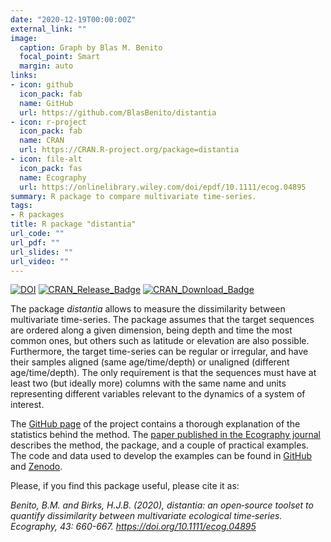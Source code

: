 ```yaml
---
date: "2020-12-19T00:00:00Z"
external_link: ""
image:
  caption: Graph by Blas M. Benito
  focal_point: Smart
  margin: auto
links:
- icon: github
  icon_pack: fab
  name: GitHub
  url: https://github.com/BlasBenito/distantia
- icon: r-project
  icon_pack: fab
  name: CRAN
  url: https://CRAN.R-project.org/package=distantia
- icon: file-alt
  icon_pack: fas
  name: Ecography
  url: https://onlinelibrary.wiley.com/doi/epdf/10.1111/ecog.04895
summary: R package to compare multivariate time-series.
tags: 
- R packages
title: R package "distantia"
url_code: ""
url_pdf: ""
url_slides: ""
url_video: ""
---
```


<!-- badges: start -->

[![DOI](https://zenodo.org/badge/187805264.svg)](https://zenodo.org/badge/latestdoi/187805264)
[![CRAN\_Release\_Badge](http://www.r-pkg.org/badges/version-ago/distantia)](https://CRAN.R-project.org/package=distantia)
[![CRAN\_Download\_Badge](http://cranlogs.r-pkg.org/badges/distantia)](https://CRAN.R-project.org/package=distantia)

<!-- badges: end -->

The package *distantia* allows to measure the dissimilarity between multivariate time-series. The package assumes that the target sequences are ordered along a given dimension, being depth and time the most common ones, but others such as latitude or elevation are also possible. Furthermore, the target time-series can be regular or irregular, and have their samples aligned (same age/time/depth) or unaligned (different age/time/depth). The only requirement is that the sequences must have at least two (but ideally more) columns with the same name and units representing different variables relevant to the dynamics of a system of interest.

The [GitHub page](https://github.com/BlasBenito/distantia) of the project contains a thorough explanation of the statistics behind the method. The [paper published in the Ecography journal](https://onlinelibrary.wiley.com/doi/full/10.1111/ecog.04895) describes the method, the package, and a couple of practical examples. The code and data used to develop the examples can be found in [GitHub](https://github.com/BlasBenito/distantiaPaper) and [Zenodo](https://zenodo.org/record/3520959#.X94GNtYo-1c). 

Please, if you find this package useful, please cite it as:

*Benito, B.M. and Birks, H.J.B. (2020), distantia: an open‐source toolset to quantify dissimilarity between multivariate ecological time‐series. Ecography, 43: 660-667. https://doi.org/10.1111/ecog.04895*

